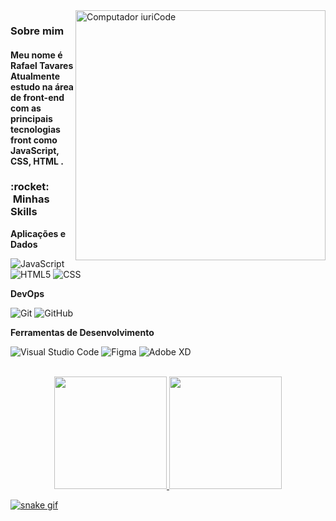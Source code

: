 <img src="https://raw.githubusercontent.com/MicaelliMedeiros/micaellimedeiros/master/image/computer-illustration.png" min-width="400px" max-width="400px" width="400px" align="right" alt="Computador iuriCode">

<h3>Sobre mim</h3>
<h4>Meu nome é <strong>Rafael Tavares</strong> Atualmente estudo na área de front-end com as principais tecnologias front como
  <br> JavaScript, CSS, HTML . </h4>


<h3> :rocket: &nbsp;Minhas Skills </h3>

**Aplicações e Dados**

  
  ![JavaScript](https://img.shields.io/badge/-JavaScript-333333?style=flat&logo=javascript)
  ![HTML5](https://img.shields.io/badge/-HTML5-333333?style=flat&logo=HTML5)
  ![CSS](https://img.shields.io/badge/-CSS-333333?style=flat&logo=CSS3&logoColor=1572B6)
  



**DevOps**

  ![Git](https://img.shields.io/badge/-Git-333333?style=flat&logo=git)
  ![GitHub](https://img.shields.io/badge/-GitHub-333333?style=flat&logo=github)
  

**Ferramentas de Desenvolvimento**

  ![Visual Studio Code](https://img.shields.io/badge/-Visual%20Studio%20Code-333333?style=flat&logo=visual-studio-code&logoColor=007ACC)
  ![Figma](https://img.shields.io/badge/-Figma-333333?style=flat&logo=figma&logoColor=007ACC)
  ![Adobe XD](https://img.shields.io/badge/-Adobe%20XD-333333?style=flat&logo=adobe-xd&logoColor=007ACC)
  
  


<br/>


<div align="center">
  <a href="https://github.com/offrafa">
  <img height="180em" src="https://github-readme-stats.vercel.app/api?username=offrafa&show_icons=true&theme=dracula&include_all_commits=true&count_private=true"/>
  <img height="180em" src="https://github-readme-stats.vercel.app/api/top-langs/?username=offrafa&layout=compact&langs_count=7&theme=dracula"/>
</div>
  
  
![snake gif](https://github.com/offrafa/offrafa/blob/output/github-contribution-grid-snake.gif)

  
  
  
  
  
  

